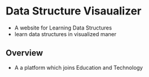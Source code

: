 # Data Structure Visaualizer
- A website for Learning Data Structures
- learn data structures in visualized maner
## Overview 
- A a platform which joins Education and Technology 
